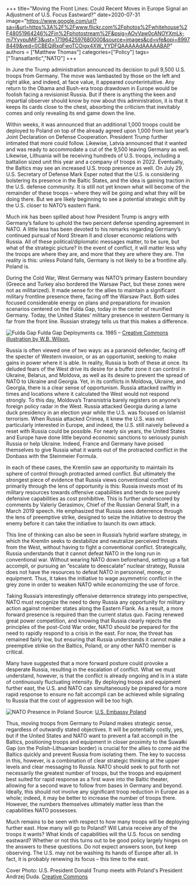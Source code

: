 +++
title="Moving the Front Lines: Could Recent Moves in Europe Signal an Adjustment of U.S. Focus Eastward?"
date=2020-07-31
image="https://www.google.com/url?sa=i&url=https%3A%2F%2Fwww.flickr.com%2Fphotos%2Fwhitehouse%2F48051964246%2Fin%2Fphotostream%2F&psig=AOvVaw0cANOYXmLk-m7YvypuMlF3&ust=1719642597680000&source=images&cd=vfe&opi=89978449&ved=0CBEQjRxqFwoTCOigx4XW_YYDFQAAAAAdAAAAABAP"
authors = ["Matthew Thomas"]
categories=["Policy"]
tags=["Transatlantic","NATO"]
+++

In June the Trump administration announced its decision to pull 9,500 U.S. troops from Germany. The move was lambasted by those on the left and right alike, and indeed, at face value, it appeared counterintuitive. Any return to the Obama and Bush-era troop drawdown in Europe would be foolish facing a revisionist Russia. But if there is anything the keen and impartial observer should know by now about this administration, it is that it keeps its cards close to the chest, absorbing the criticism that inevitably comes and only revealing its end game down the line.

Within weeks, it was announced that an additional 1,000 troops could be deployed to Poland on top of the already agreed upon 1,000 from last year’s Joint Declaration on Defense Cooperation. President Trump further intimated that more could follow. Likewise, Latvia announced that it wanted and was ready to accommodate a cut of the 9,500 leaving Germany as well. Likewise, Lithuania will be receiving hundreds of U.S. troops, including a battalion sized unit this year and a company of troops in 2022. Eventually, the Baltics may see an increased U.S. troop presence as well. On July 29, U.S. Secretary of Defense Mark Esper noted that the U.S. is considering bolstering its presence in the Baltic States, and the idea is gaining traction in the U.S. defense community. It is still not yet known what will become of the remainder of these troops – where they will be going and what they will be doing there. But we are likely beginning to see a potential strategic shift by the U.S. closer to NATO’s eastern flank. 

Much ink has been spilled about how President Trump is angry with Germany’s failure to uphold the two percent defense spending agreement in NATO. A little less has been devoted to his remarks regarding Germany’s continued pursual of Nord Stream II and closer economic relations with Russia. All of these political/diplomatic messages matter, to be sure, but what of the strategic picture? In the event of conflict, it will matter less why the troops are where they are, and more that they are where they are. The reality is this: unless Poland falls, Germany is not likely to be a frontline ally. Poland is. 

During the Cold War, West Germany was NATO’s primary Eastern boundary (Greece and Turkey also bordered the Warsaw Pact, but these zones were not as militarized). It made sense for the allies to maintain a significant military frontline presence there, facing off the Warsaw Pact. Both sides focused considerable energy on plans and preparations for invasion scenarios centered on the Fulda Gap, today in the center of reunified Germany. Today, the United States’ military presence in western Germany is far from the front line. Russian strategy tells us that this makes a difference. 

![Fulda Gap](https://upload.wikimedia.org/wikipedia/commons/2/22/%D0%94%D0%B8%D1%81%D0%BB%D0%BE%D0%BA%D0%B0%D1%86%D0%B8%D1%8F_%D1%81%D0%BE%D0%B5%D0%B4%D0%B8%D0%BD%D0%B5%D0%BD%D0%B8%D0%B9_8-%D0%B9_%D0%B3%D0%B2._%D0%90_%D0%92%D0%A1_%D0%A1%D0%A1%D0%A1%D0%A0_%D0%B8_V_%D0%BA%D0%BE%D1%80%D0%BF%D1%83%D1%81%D0%B0_%D0%B0%D1%80%D0%BC%D0%B8%D0%B8_%D0%A1%D0%A8%D0%90.png)
Fulda Gap Deployments ca. 1985 – [Creative Commons illustration by W.B. Wilson.](https://en.wikipedia.org/wiki/File:Cold_War_Germany.png)

Russia is often viewed one of two ways: as a paranoid defender, facing off the specter of Western invasion, or as an opportunist, seeking to make gains in power where it is able. In reality, Russia is both of these at once. Its deluded fears of the West drive its desire for a buffer zone it can control in Ukraine, Belarus, and Moldova, as well as its desire to prevent the spread of NATO to Ukraine and Georgia. Yet, in its conflicts in Moldova, Ukraine, and Georgia, there is a clear sense of opportunism. Russia attacked swiftly in times and locations where it calculated the West would not respond strongly. To this day, Moldova’s Transnistria barely registers on anyone’s foreign policy radar in the West. Russia attacked Georgia during a lame duck presidency in an election year while the U.S. was focused on Islamist terrorism. When Russia attacked Crimea, it knew the U.S. was not particularly interested in Europe, and indeed, the U.S. still naively believed a reset with Russia could be possible. For nearly six years, the United States and Europe have done little beyond economic sanctions to seriously punish Russia or help Ukraine. Indeed, France and Germany have poised themselves to give Russia what it wants out of the protracted conflict in the Donbass with the Steinmeier Formula. 

In each of these cases, the Kremlin saw an opportunity to maintain its sphere of control through protracted armed conflict. But ultimately the strongest piece of evidence that Russia views conventional conflict primarily through the lens of opportunity is this: Russia invests most of its military resources towards offensive capabilities and tends to see purely defensive capabilities as cost prohibitive. This is further underscored by comments by Valeriy Gerasimov, Chief of the Russian General Staff, in a March 2019 speech. He emphasized that Russia sees deterrence through the lens of preemptive strike, designed to seize the initiative to destroy the enemy before it can take the initiative to launch its own attack.

This line of thinking can also be seen in Russia’s hybrid warfare strategy, in which the Kremlin seeks to destabilize and neutralize perceived threats from the West, without having to fight a conventional conflict. Strategically, Russia understands that it cannot defeat NATO in the long run in conventional war. Without wearing NATO down beforehand, setting up a fait accompli, or pursuing an “escalate to deescalate” nuclear strategy, Russia does not have the resources to defeat NATO in personnel, money, or equipment. Thus, it takes the initiative to wage asymmetric conflict in the grey zone in order to weaken NATO while economizing the use of force.

Taking Russia’s interestingly offensive deterrence strategy into perspective, NATO must recognize the need to deny Russia any opportunity for military action against member states along the Eastern Flank. As a result, a more forward presence is required than the current status quo. Facing renewed great power competition, and knowing that Russia clearly rejects the principles of the post-Cold War order, NATO should be prepared for the need to rapidly respond to a crisis in the east. For now, the threat has remained fairly low, but ensuring that Russia understands it cannot make a preemptive strike on the Baltics, Poland, or any other NATO member is critical. 

Many have suggested that a more forward posture could provoke a desperate Russia, resulting in the escalation of conflict. What we must understand, however, is that the conflict is already ongoing and is in a state of continuously fluctuating intensity. By deploying troops and equipment further east, the U.S. and NATO can simultaneously be prepared for a more rapid response to ensure no fait accompli can be achieved while signaling to Russia that the cost of aggression will be too high.

![NATO Presence in Poland](https://d2v9ipibika81v.cloudfront.net/uploads/sites/23/presence_eng_small.jpg)
Source: [U.S. Embassy Poland](https://pl.usembassy.gov/nato_us/)

Thus, moving troops from Germany to Poland makes strategic sense, regardless of outwardly stated objectives. It will be potentially costly, yes, but if the United States and NATO want to prevent a fait accompli in the Baltics, positioning troops and equipment in closer proximity to the Suwałki Gap (on the Polish-Lithuanian border) is crucial for the allies to come aid the Baltics quickly and prevent Russia from isolating them. The key to success in this, however, is a combination of clear strategic thinking at the upper levels and clear messaging to Russia. NATO should seek to put forth not necessarily the greatest number of troops, but the troops and equipment best suited for rapid response as a first wave into the Baltic theater, allowing for a second wave to follow from bases in Germany and beyond. Ideally, this should not involve any significant troop reduction in Europe as a whole; indeed, it may be better to increase the number of troops there. However, the numbers themselves ultimately matter less than the capabilities NATO possesses.

Much remains to be seen with respect to how many troops will be deploying further east. How many will go to Poland? Will Latvia receive any of the troops it wants? What kinds of capabilities will the U.S. focus on sending eastward? Whether or not this turns out to be good policy largely hinges on the answers to these questions. Do not expect answers soon, but keep observing. The U.S. may not be washing its hands of Europe after all. In fact, it is probably renewing its focus – this time to the east. 

Cover Photo: U.S. President Donald Trump meets with Poland's President Andrzej Duda. [Creative Commons]("https://www.google.com/url?sa=i&url=https%3A%2F%2Fwww.flickr.com%2Fphotos%2Fwhitehouse%2F48051964246%2Fin%2Fphotostream%2F&psig=AOvVaw0cANOYXmLk-m7YvypuMlF3&ust=1719642597680000&source=images&cd=vfe&opi=89978449&ved=0CBEQjRxqFwoTCOigx4XW_YYDFQAAAAAdAAAAABAP") 

